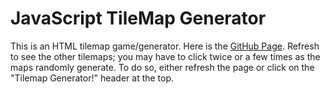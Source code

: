 # JavaScript TileMap Generator
This is an HTML tilemap game/generator. Here is the [GitHub Page](https://samanthacbajis.github.io/index.html). Refresh to see the other tilemaps; you may have to click twice or a few times as the maps randomly generate. To do so, either refresh the page or click on the "Tilemap Generator!" header at the top. 